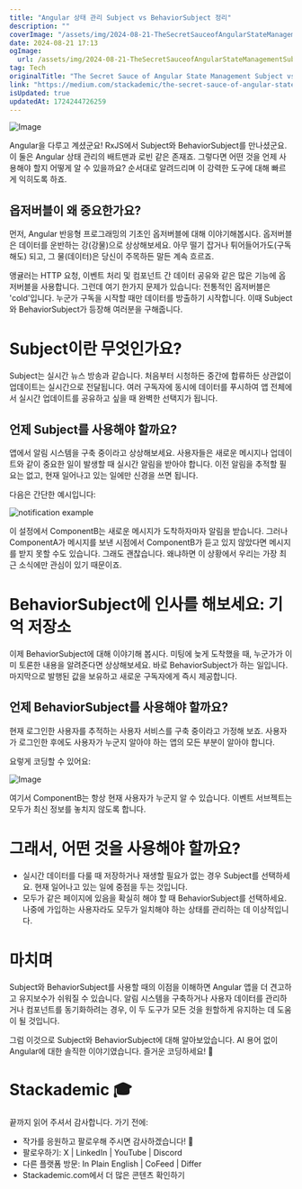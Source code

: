 ```yaml
---
title: "Angular 상태 관리 Subject vs BehaviorSubject 정리"
description: ""
coverImage: "/assets/img/2024-08-21-TheSecretSauceofAngularStateManagementSubjectvsBehaviorSubject_0.png"
date: 2024-08-21 17:13
ogImage: 
  url: /assets/img/2024-08-21-TheSecretSauceofAngularStateManagementSubjectvsBehaviorSubject_0.png
tag: Tech
originalTitle: "The Secret Sauce of Angular State Management Subject vs. BehaviorSubject"
link: "https://medium.com/stackademic/the-secret-sauce-of-angular-state-management-subject-vs-behaviorsubject-b624acee13cf"
isUpdated: true
updatedAt: 1724244726259
---
```




![Image](/assets/img/2024-08-21-TheSecretSauceofAngularStateManagementSubjectvsBehaviorSubject_0.png)

Angular을 다루고 계셨군요! RxJS에서 Subject와 BehaviorSubject를 만나셨군요. 이 둘은 Angular 상태 관리의 배트맨과 로빈 같은 존재죠. 그렇다면 어떤 것을 언제 사용해야 할지 어떻게 알 수 있을까요? 순서대로 알려드리며 이 강력한 도구에 대해 빠르게 익히도록 하죠.

## 옵저버블이 왜 중요한가요?

먼저, Angular 반응형 프로그래밍의 기초인 옵저버블에 대해 이야기해봅시다. 옵저버블은 데이터를 운반하는 강(강물)으로 상상해보세요. 아무 떨기 잡거나 튀어들어가도(구독해도) 되고, 그 물(데이터)은 당신이 주목하든 말든 계속 흐르죠.


<div class="content-ad"></div>

앵귤러는 HTTP 요청, 이벤트 처리 및 컴포넌트 간 데이터 공유와 같은 많은 기능에 옵저버블을 사용합니다. 그런데 여기 한가지 문제가 있습니다: 전통적인 옵저버블은 'cold'입니다. 누군가 구독을 시작할 때만 데이터를 방출하기 시작합니다. 이때 Subject와 BehaviorSubject가 등장해 여러분을 구해줍니다.

# Subject이란 무엇인가요?

Subject는 실시간 뉴스 방송과 같습니다. 처음부터 시청하든 중간에 합류하든 상관없이 업데이트는 실시간으로 전달됩니다. 여러 구독자에 동시에 데이터를 푸시하여 앱 전체에서 실시간 업데이트를 공유하고 싶을 때 완벽한 선택지가 됩니다.

## 언제 Subject를 사용해야 할까요?

<div class="content-ad"></div>

앱에서 알림 시스템을 구축 중이라고 상상해보세요. 사용자들은 새로운 메시지나 업데이트와 같이 중요한 일이 발생할 때 실시간 알림을 받아야 합니다. 이전 알림을 추적할 필요는 없고, 현재 일어나고 있는 일에만 신경을 쓰면 됩니다.

다음은 간단한 예시입니다:

![notification example](/assets/img/2024-08-21-TheSecretSauceofAngularStateManagementSubjectvsBehaviorSubject_1.png)

이 설정에서 ComponentB는 새로운 메시지가 도착하자마자 알림을 받습니다. 그러나 ComponentA가 메시지를 보낸 시점에서 ComponentB가 듣고 있지 않았다면 메시지를 받지 못할 수도 있습니다. 그래도 괜찮습니다. 왜냐하면 이 상황에서 우리는 가장 최근 소식에만 관심이 있기 때문이죠.

<div class="content-ad"></div>

# BehaviorSubject에 인사를 해보세요: 기억 저장소

이제 BehaviorSubject에 대해 이야기해 봅시다. 미팅에 늦게 도착했을 때, 누군가가 이미 토론한 내용을 알려준다면 상상해보세요. 바로 BehaviorSubject가 하는 일입니다. 마지막으로 발행된 값을 보유하고 새로운 구독자에게 즉시 제공합니다.

## 언제 BehaviorSubject를 사용해야 할까요?

현재 로그인한 사용자를 추적하는 사용자 서비스를 구축 중이라고 가정해 보죠. 사용자가 로그인한 후에도 사용자가 누군지 알아야 하는 앱의 모든 부분이 알아야 합니다.

<div class="content-ad"></div>

요렇게 코딩할 수 있어요:


![Image](/assets/img/2024-08-21-TheSecretSauceofAngularStateManagementSubjectvsBehaviorSubject_2.png)


여기서 ComponentB는 항상 현재 사용자가 누군지 알 수 있습니다. 이벤트 서브젝트는 모두가 최신 정보를 놓치지 않도록 합니다.

# 그래서, 어떤 것을 사용해야 할까요?

<div class="content-ad"></div>

- 실시간 데이터를 다룰 때 저장하거나 재생할 필요가 없는 경우 Subject를 선택하세요. 현재 일어나고 있는 일에 중점을 두는 것입니다.
- 모두가 같은 페이지에 있음을 확실히 해야 할 때 BehaviorSubject를 선택하세요. 나중에 가입하는 사용자라도 모두가 일치해야 하는 상태를 관리하는 데 이상적입니다.

# 마치며

Subject와 BehaviorSubject를 사용할 때의 이점을 이해하면 Angular 앱을 더 견고하고 유지보수가 쉬워질 수 있습니다. 알림 시스템을 구축하거나 사용자 데이터를 관리하거나 컴포넌트를 동기화하려는 경우, 이 두 도구가 모든 것을 원할하게 유지하는 데 도움이 될 것입니다.

그럼 이것으로 Subject와 BehaviorSubject에 대해 알아보았습니다. AI 용어 없이 Angular에 대한 솔직한 이야기였습니다. 즐거운 코딩하세요! 🚀

<div class="content-ad"></div>

# Stackademic 🎓

끝까지 읽어 주셔서 감사합니다. 가기 전에:

- 작가를 응원하고 팔로우해 주시면 감사하겠습니다! 👏
- 팔로우하기: X | LinkedIn | YouTube | Discord
- 다른 플랫폼 방문: In Plain English | CoFeed | Differ
- Stackademic.com에서 더 많은 콘텐츠 확인하기